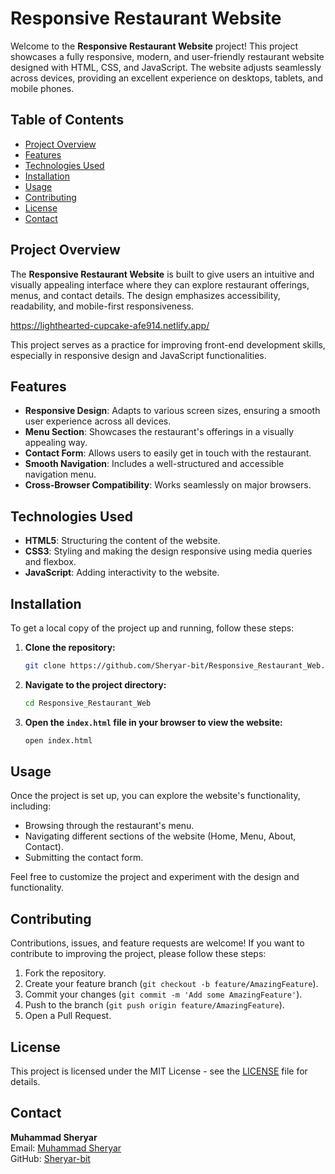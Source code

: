 # Responsive Restaurant Website

Welcome to the **Responsive Restaurant Website** project! This project showcases a fully responsive, modern, and user-friendly restaurant website designed with HTML, CSS, and JavaScript. The website adjusts seamlessly across devices, providing an excellent experience on desktops, tablets, and mobile phones.

## Table of Contents
- [Project Overview](#project-overview)
- [Features](#features)
- [Technologies Used](#technologies-used)
- [Installation](#installation)
- [Usage](#usage)
- [Contributing](#contributing)
- [License](#license)
- [Contact](#contact)

## Project Overview

The **Responsive Restaurant Website** is built to give users an intuitive and visually appealing interface where they can explore restaurant offerings, menus, and contact details. The design emphasizes accessibility, readability, and mobile-first responsiveness. 

https://lighthearted-cupcake-afe914.netlify.app/

This project serves as a practice for improving front-end development skills, especially in responsive design and JavaScript functionalities.

## Features

- **Responsive Design**: Adapts to various screen sizes, ensuring a smooth user experience across all devices.
- **Menu Section**: Showcases the restaurant's offerings in a visually appealing way.
- **Contact Form**: Allows users to easily get in touch with the restaurant.
- **Smooth Navigation**: Includes a well-structured and accessible navigation menu.
- **Cross-Browser Compatibility**: Works seamlessly on major browsers.

## Technologies Used

- **HTML5**: Structuring the content of the website.
- **CSS3**: Styling and making the design responsive using media queries and flexbox.
- **JavaScript**: Adding interactivity to the website.

## Installation

To get a local copy of the project up and running, follow these steps:

1. **Clone the repository:**

   ```bash
   git clone https://github.com/Sheryar-bit/Responsive_Restaurant_Web.git
   ```

2. **Navigate to the project directory:**

   ```bash
   cd Responsive_Restaurant_Web
   ```

3. **Open the `index.html` file in your browser to view the website:**

   ```bash
   open index.html
   ```

## Usage

Once the project is set up, you can explore the website's functionality, including:

- Browsing through the restaurant's menu.
- Navigating different sections of the website (Home, Menu, About, Contact).
- Submitting the contact form.

Feel free to customize the project and experiment with the design and functionality.

## Contributing

Contributions, issues, and feature requests are welcome! If you want to contribute to improving the project, please follow these steps:

1. Fork the repository.
2. Create your feature branch (`git checkout -b feature/AmazingFeature`).
3. Commit your changes (`git commit -m 'Add some AmazingFeature'`).
4. Push to the branch (`git push origin feature/AmazingFeature`).
5. Open a Pull Request.

## License

This project is licensed under the MIT License - see the [LICENSE](LICENSE) file for details.

## Contact

**Muhammad Sheryar**  
Email: [Muhammad Sheryar](alisharyar93@gmail.com)  
GitHub: [Sheryar-bit](https://github.com/Sheryar-bit)
